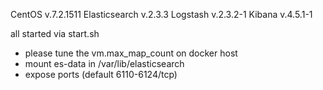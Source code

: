 CentOS v.7.2.1511
Elasticsearch v.2.3.3
Logstash v.2.3.2-1
Kibana v.4.5.1-1

all started via start.sh
- please tune the vm.max_map_count on docker host 
- mount es-data in /var/lib/elasticsearch
- expose ports (default 6110-6124/tcp)
